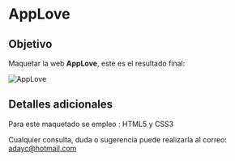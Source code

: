 # AppLove


## Objetivo

Maquetar la web **AppLove**, este es el resultado final:

![AppLove](https://fotos.subefotos.com/1edc0aab51f1d624da4a24ab86129d87o.png) 

## Detalles adicionales

Para este maquetado se empleo : HTML5 y CSS3

Cualquier consulta, duda o sugerencia puede realizarla al correo: adayc@hotmail.com





